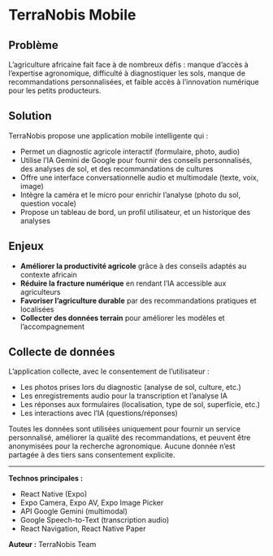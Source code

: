 # TerraNobis Mobile

## Problème
L’agriculture africaine fait face à de nombreux défis : manque d’accès à l’expertise agronomique, difficulté à diagnostiquer les sols, manque de recommandations personnalisées, et faible accès à l’innovation numérique pour les petits producteurs.

## Solution
TerraNobis propose une application mobile intelligente qui :
- Permet un diagnostic agricole interactif (formulaire, photo, audio)
- Utilise l’IA Gemini de Google pour fournir des conseils personnalisés, des analyses de sol, et des recommandations de cultures
- Offre une interface conversationnelle audio et multimodale (texte, voix, image)
- Intègre la caméra et le micro pour enrichir l’analyse (photo du sol, question vocale)
- Propose un tableau de bord, un profil utilisateur, et un historique des analyses

## Enjeux
- **Améliorer la productivité agricole** grâce à des conseils adaptés au contexte africain
- **Réduire la fracture numérique** en rendant l’IA accessible aux agriculteurs
- **Favoriser l’agriculture durable** par des recommandations pratiques et localisées
- **Collecter des données terrain** pour améliorer les modèles et l’accompagnement

## Collecte de données
L’application collecte, avec le consentement de l’utilisateur :
- Les photos prises lors du diagnostic (analyse de sol, culture, etc.)
- Les enregistrements audio pour la transcription et l’analyse IA
- Les réponses aux formulaires (localisation, type de sol, superficie, etc.)
- Les interactions avec l’IA (questions/réponses)

Toutes les données sont utilisées uniquement pour fournir un service personnalisé, améliorer la qualité des recommandations, et peuvent être anonymisées pour la recherche agronomique. Aucune donnée n’est partagée à des tiers sans consentement explicite.

---

**Technos principales :**
- React Native (Expo)
- Expo Camera, Expo AV, Expo Image Picker
- API Google Gemini (multimodal)
- Google Speech-to-Text (transcription audio)
- React Navigation, React Native Paper

**Auteur :** TerraNobis Team 